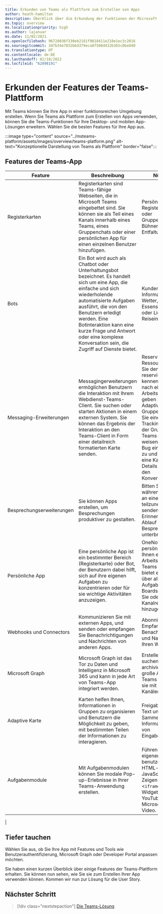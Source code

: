 ```yaml
---
title: Erkunden von Teams als Plattform zum Erstellen von Apps
author: heath-hamilton
description: Überblick über die Erkundung der Funktionen der Microsoft Teams-Plattform.
ms.topic: overview
ms.localizationpriority: high
ms.author: lajanuar
ms.date: 11/02/2021
ms.openlocfilehash: 96728036f330eb2181f9818411e218e1ec3c2016
ms.sourcegitcommit: 3d7b34e7032b6d379eca8f580d432b365c8be840
ms.translationtype: HT
ms.contentlocale: de-DE
ms.lasthandoff: 02/18/2022
ms.locfileid: "62898191"
---
```

# <a name="explore-teams-platform-features"></a>Erkunden der Features der Teams-Plattform

Mit Teams können Sie Ihre App in einer funktionsreichen Umgebung erstellen. Wenn Sie Teams als Plattform zum Erstellen von Apps verwenden, können Sie die Teams-Funktionen für Ihre Desktop- und mobilen App-Lösungen erweitern. Wählen Sie die besten Features für Ihre App aus.

:::image type="content" source="../msteams-platform/assets/images/overview/teams-platform.png" alt-text="Konzeptionelle Darstellung von Teams als Plattform" border="false":::

## <a name="teams-app-features"></a>Features der Teams-App

| Feature | Beschreibung | Nützlich für |
| --- | --- | --- |
|Registerkarten | Registerkarten sind Teams-fähige Webseiten, die in Microsoft Teams eingebettet sind. Sie können sie als Teil eines Kanals innerhalb eines Teams, eines Gruppenchats oder einer persönlichen App für einen einzelnen Benutzer hinzufügen. | Persönliche Registerkarte, Kanal- oder Gruppenregisterkarte, Bühnenansicht und Entfaltung von Links. |
| Bots | Ein Bot wird auch als Chatbot oder Unterhaltungsbot bezeichnet. Es handelt sich um eine App, die einfache und sich wiederholende automatisierte Aufgaben ausführt, die von den Benutzern erledigt werden. Eine Botinteraktion kann eine kurze Frage und Antwort oder eine komplexe Konversation sein, die Zugriff auf Dienste bietet. | Kundendienst, Informationen zum Wetter, Essensreservierungen oder Liefern von Reiseinformationen. |
| Messaging-Erweiterungen | Messagingerweiterungen ermöglichen Benutzern die Interaktion mit Ihrem Webdienst-Teams-Client. Sie suchen oder starten Aktionen in einem externen System. Sie können das Ergebnis der Interaktion an den Teams-Client in Form einer detailreich formatierten Karte senden. | Reservieren Sie eine Ressource und lassen Sie den Kanal das reservierte Zeitfenster kennen. Suchen Sie nach einem Arbeitselement und geben Sie es als Adaptive Card für die Gruppe frei. Erstellen Sie einen Bug in Ihrem Tracking-System auf der Grundlage einer Teams-Nachricht, weisen Sie diesen Bug einem Benutzer zu und senden Sie eine Karte mit den Details des Bugs an den Konversationsthread. |
|Besprechungserweiterungen | Sie können Apps erstellen, um Besprechungen produktiver zu gestalten. | Bitten Sie Personen, während eines Anrufs an einer Umfrage teilzunehmen, oder senden Sie eine kurze Erinnerung, die den Ablauf der Besprechung nicht unterbricht. |
| Persönliche App | Eine persönliche App ist ein bestimmter Bereich (Registerkarte) oder Bot, der Benutzern dabei hilft, sich auf ihre eigenen Aufgaben zu konzentrieren oder für sie wichtige Aktivitäten anzuzeigen. | OneNote ist eine persönliche App, die Ihnen einen privaten Arbeitsbereich in Teams bietet. Planner bietet einen Überblick über alle Ihre Aufgaben über Boards hinweg, die Sie oder Ihr Team als Kanalregisterkarten hinzugefügt haben. |
| Webhooks und Connectors | Kommunizieren Sie mit externen Apps, und senden oder empfangen Sie Benachrichtigungen und Nachrichten von anderen Apps. | Abonnieren Sie den Empfang von Benachrichtigungen und Nachrichten von Ihren Webdiensten. |
| Microsoft Graph | Microsoft Graph ist das Tor zu Daten und Intelligenz in Microsoft 365 und kann in jede Art von Teams-App integriert werden. | Erstellen, verwalten, suchen und archivieren Sie eine große Anzahl von Teams und füllen Sie sie mit Benutzern und Kanälen auf. |
| Adaptive Karte | Karten helfen Ihnen, Informationen in Gruppen zu organisieren und Benutzern die Möglichkeit zu geben, mit bestimmten Teilen der Informationen zu interagieren. | Freigabe mithilfe von Text und Bildern; Sammeln von Informationen mithilfe von Eingabeformularen. |
| Aufgabenmodule | Mit Aufgabenmodulen können Sie modale Pop-up-Erlebnisse in Ihrer Teams-Anwendung erstellen. | Führen Sie Ihren eigenen benutzerdefinierten HTML- oder JavaScript-Code aus. Zeigen Sie ein <`iframe`>-basiertes Widget an, z. B. ein YouTube- oder Microsoft Stream-Video. |
|

## <a name="dive-deeper"></a>Tiefer tauchen

Wählen Sie aus, ob Sie Ihre App mit Features und Tools wie Benutzerauthentifizierung, Microsoft Graph oder Developer Portal anpassen möchten.

Sie haben einen kurzen Überblick über einige Features der Teams-Plattform erhalten. Sie können nun sehen, wie Sie sie zum Erstellen Ihrer App verwenden können. Kommen wir nun zur Lösung für die User Story.

## <a name="next-step"></a>Nächster Schritt

> [!div class="nextstepaction"]
> [Die Teams-Lösung](overview-solution.md)
